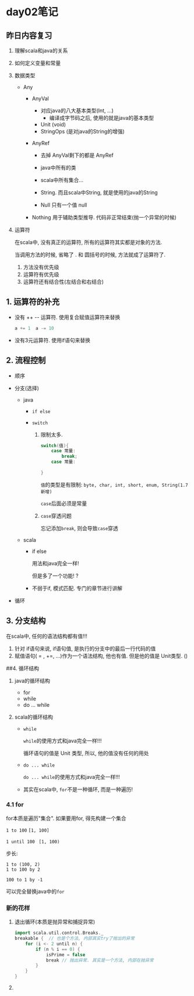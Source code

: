 # day02笔记

## 昨日内容复习

1. 理解scala和java的关系

2. 如何定义变量和常量

3. 数据类型

   - Any

     - AnyVal

       - 对应java的八大基本类型(Int, ...)
         - 编译成字节码之后, 使用的就是java的基本类型
       - Unit   (void)
       - StringOps  (是对java的String的增强)

     - AnyRef

       - 去掉 AnyVal剩下的都是 AnyRef
       - java中所有的类
       - scala中所有集合...
       - String. 而且scala中String, 就是使用的java的String

       - Null   只有一个值 null

     - Nothing  用于辅助类型推导.  代码非正常结束(抛一个异常的时候)

4. 运算符

   在scala中, 没有真正的运算符, 所有的运算符其实都是对象的方法.

   当调用方法的时候, 省略了 . 和 圆括号的时候, 方法就成了运算符了.

   1. 方法没有优先级
   2. 运算符有优先级
   3. 运算符还有结合性(左结合和右结合)

## 1. 运算符的补充

- 没有 ++ -- 运算符. 使用复合赋值运算符来替换

  ```scala
  a += 1  a -= 10
  ```

- 没有3元运算符. 使用if语句来替换

## 2. 流程控制

- 顺序

- 分支(选择)

  - java

    - `if else`

    - `switch`

      1. 限制太多. 

         ```java
         switch(值){
             case 常量: 
                 break;
             case 常量: 
                 
         }
         ```

         `值`的类型是有限制: `byte, char, int, short, enum, String(1.7新增)`

         `case`后面必须是常量

      2. `case`穿透问题

         忘记添加`break`, 则会导致`case`穿透

  - scala

    - if else

      用法和java完全一样!

      但是多了一个功能! ?

    - 不弱于if, 模式匹配. 专门的章节进行讲解

- 循环

## 3. 分支结构

在scala中, 任何的语法结构都有值!!!
1. 针对 if语句来说, if语句值, 是执行的分支中的最后一行代码的值
2. 赋值语句( = , +=, ...)作为一个语法结构, 他也有值. 但是他的值是 Unit类型.  ()

##4.  循环结构

1. java的循环结构

   - for
   - while
   - do ... while

2. scala的循环结构

   - `while`

     `while`的使用方式和java完全一样!!!

     循环语句的值是 Unit 类型, 所以, 他的值没有任何的用处

   - `do ... while`

     `do ... while`的使用方式和java完全一样!!!

   - 其实在scala中, `for`不是一种循环, 而是一种遍历!

### 4.1 for

for本质是遍历"集合". 如果要用for, 得先构建一个集合

`1 to 100`   `[1, 100]`

`1 until 100 `  `[1, 100)`

步长:

```
1 to (100, 2)
1 to 100 by 2

100 to 1 by -1
```

可以完全替换java中的`for`

### 新的花样

1. 退出循环(本质是抛异常和捕捉异常)

   ```scala
   import scala.util.control.Breaks._
   breakable {  // 也是个方法, 内部其实try了抛出的异常
       for (i <- 2 until n) {
           if (n % i == 0) {
               isPrime = false
               break // 抛出异常. 其实是一个方法, 内部在抛异常
           }
       }
   }
   ```

2. 